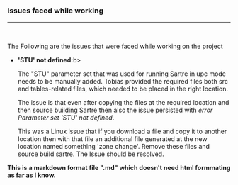 <h3>
  Issues faced while working
</h3><l><hr><br>
<p>The Following are the issues that were faced while working on the project</p>
<ul>
  <li><b> 'STU' not defined:</b>b></li>
    <p>
      The "STU" parameter set that was used for running Sartre in upc mode needs to be manually added. 
    Tobias provided the required files both src and tables-related files, which needed to be placed in the right location.
    </p> 
    <p>
      The issue is that even after copying the files at the required location and then source building Sartre then also the issue persisted with <i>error Parameter set 'STU' not defined</i>.
    </p>
  <p>
    This was a Linux issue that if you download a file and copy it to another location then with that file an additional file generated at the new location named something 'zone change'.
    Remove these files and source build sartre.
    The Issue should be resolved.
  </p>
</ul>

**This is a markdown format file ".md" which doesn't need html formmating as far as I know.**
